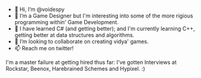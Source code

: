 - 👋 Hi, I’m @voidespy
- 👀 I’m a Game Designer but I'm interesting into some of the more rigious programming within' Game Development.
- 🌱 I have learned C# (and getting better); and I'm currently learning C++, getting better at data structures and algorithms.
- 💞️ I’m looking to collaborate on creating vidya' games.
- 📫 Reach me on twitter!

I'm a master failure at getting hired thus far: I've gotten Interviews at Rockstar, Beenox, Harebrained Schemes and Hypixel. :)

<!---
voidespy/voidespy is a ✨ special ✨ repository because its `README.md` (this file) appears on your GitHub profile.
You can click the Preview link to take a look at your changes.
--->

